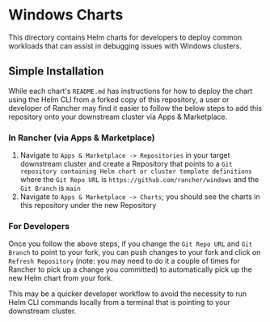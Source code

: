# Windows Charts

This directory contains Helm charts for developers to deploy common workloads that can assist in debugging issues with Windows clusters.

## Simple Installation

While each chart's `README.md` has instructions for how to deploy the chart using the Helm CLI from a forked copy of this repository, a user or developer of Rancher may find it easier to follow the below steps to add this repository onto your downstream cluster via Apps & Marketplace.

### In Rancher (via Apps & Marketplace)

1. Navigate to `Apps & Marketplace -> Repositories` in your target downstream cluster and create a Repository that points to a `Git repository containing Helm chart or cluster template definitions` where the `Git Repo URL` is `https://github.com/rancher/windows` and the `Git Branch` is `main`
2. Navigate to `Apps & Marketplace -> Charts`; you should see the charts in this repository under the new Repository

### For Developers

Once you follow the above steps, if you change the `Git Repo URL` and `Git Branch` to point to your fork, you can push changes to your fork and click on `Refresh Repository` (note: you may need to do it a couple of times for Rancher to pick up a change you committed) to automatically pick up the new Helm chart from your fork.

This may be a quicker developer workflow to avoid the necessity to run Helm CLI commands locally from a terminal that is pointing to your downstream cluster.
